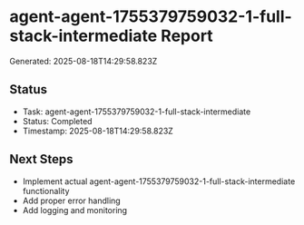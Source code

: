 # agent-agent-1755379759032-1-full-stack-intermediate Report

Generated: 2025-08-18T14:29:58.823Z

## Status
- Task: agent-agent-1755379759032-1-full-stack-intermediate
- Status: Completed
- Timestamp: 2025-08-18T14:29:58.823Z

## Next Steps
- Implement actual agent-agent-1755379759032-1-full-stack-intermediate functionality
- Add proper error handling
- Add logging and monitoring
